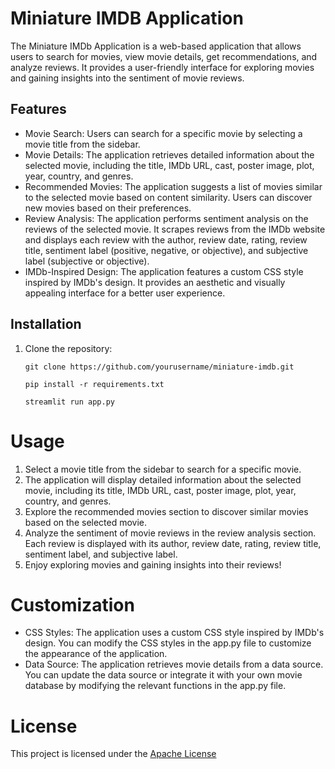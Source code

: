 # Miniature IMDB Application
The Miniature IMDb Application is a web-based application that allows users to search for movies, view movie details, get recommendations, and analyze reviews. It provides a user-friendly interface for exploring movies and gaining insights into the sentiment of movie reviews.

## Features

- Movie Search: Users can search for a specific movie by selecting a movie title from the sidebar.
- Movie Details: The application retrieves detailed information about the selected movie, including the title, IMDb URL, cast, poster image, plot, year, country, and genres.
- Recommended Movies: The application suggests a list of movies similar to the selected movie based on content similarity. Users can discover new movies based on their preferences.
- Review Analysis: The application performs sentiment analysis on the reviews of the selected movie. It scrapes reviews from the IMDb website and displays each review with the author, review date, rating, review title, sentiment label (positive, negative, or objective), and subjective label (subjective or objective).
- IMDb-Inspired Design: The application features a custom CSS style inspired by IMDb's design. It provides an aesthetic and visually appealing interface for a better user experience.

## Installation

1. Clone the repository:

   ```shell
   git clone https://github.com/yourusername/miniature-imdb.git
   
   pip install -r requirements.txt
   
   streamlit run app.py
   
# Usage
1. Select a movie title from the sidebar to search for a specific movie.
2. The application will display detailed information about the selected movie, including its title, IMDb URL, cast, poster image, plot, year, country, and genres.
3. Explore the recommended movies section to discover similar movies based on the selected movie.
4. Analyze the sentiment of movie reviews in the review analysis section. Each review is displayed with its author, review date, rating, review title, sentiment label, and subjective label.
5. Enjoy exploring movies and gaining insights into their reviews!

# Customization
- CSS Styles: The application uses a custom CSS style inspired by IMDb's design. You can modify the CSS styles in the app.py file to customize the appearance of the application.
- Data Source: The application retrieves movie details from a data source. You can update the data source or integrate it with your own movie database by modifying the relevant functions in the app.py file.

# License
This project is licensed under the [Apache License](https://github.com/roshancharlie/Mini-Imdb-Application/blob/main/LICENSE)
